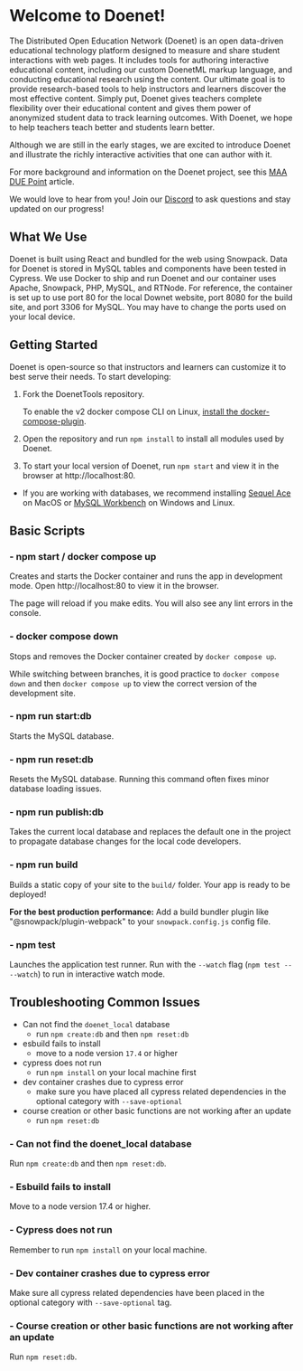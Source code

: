 # Welcome to Doenet!

The Distributed Open Education Network (Doenet) is an open data-driven educational technology platform designed to measure and share student interactions with web pages. It includes tools for authoring interactive educational content, including our custom DoenetML markup language, and conducting educational research using the content. Our ultimate goal is to provide research-based tools to help instructors and learners discover the most effective content. Simply put, Doenet gives teachers complete flexibility over their educational content and gives them power of anonymized student data to track learning outcomes. With Doenet, we hope to help teachers teach better and students learn better.

Although we are still in the early stages, we are excited to introduce Doenet and illustrate the richly interactive activities that one can author with it.

For more background and information on the Doenet project, see this [MAA DUE Point](https://www.mathvalues.org/masterblog/reimagining-online-mathematics) article.

We would love to hear from you! Join our [Discord](https://discord.gg/PUduwtKJ5h) to ask questions and stay updated on our progress!

## What We Use

Doenet is built using React and bundled for the web using Snowpack. Data for Doenet is stored in MySQL tables and components have been tested in Cypress. We use Docker to ship and run Doenet and our container uses Apache, Snowpack, PHP, MySQL, and RTNode. For reference, the container is set up to use port 80 for the local Downet website, port 8080 for the build site, and port 3306 for MySQL. You may have to change the ports used on your local device.

<!-- Need build instructions from Kevin  -->

## Getting Started

Doenet is open-source so that instructors and learners can customize it to best serve their needs. To start developing:

1. Fork the DoenetTools repository.

   To enable the v2 docker compose CLI on Linux, [install the docker-compose-plugin](https://docs.docker.com/compose/install/linux/).

2. Open the repository and run `npm install` to install all modules used by Doenet.

3. To start your local version of Doenet, run `npm start` and view it in the browser at http://localhost:80.

- If you are working with databases, we recommend installing [Sequel Ace](https://sequel-ace.com/) on MacOS or [MySQL Workbench](https://dev.mysql.com/downloads/workbench/) on Windows and Linux.

## Basic Scripts

### - npm start / docker compose up

Creates and starts the Docker container and runs the app in development mode.
Open http://localhost:80 to view it in the browser.

The page will reload if you make edits.
You will also see any lint errors in the console.

### - docker compose down

Stops and removes the Docker container created by `docker compose up`.

While switching between branches, it is good practice to `docker compose down` and then `docker compose up` to view the correct version of the development site.

### - npm run start:db

Starts the MySQL database.

### - npm run reset:db

Resets the MySQL database.
Running this command often fixes minor database loading issues.

### - npm run publish:db

Takes the current local database and replaces the default one in the project to propagate database changes for the local code developers.

### - npm run build

Builds a static copy of your site to the `build/` folder.
Your app is ready to be deployed!

**For the best production performance:** Add a build bundler plugin like "@snowpack/plugin-webpack" to your `snowpack.config.js` config file.

### - npm test

Launches the application test runner.
Run with the `--watch` flag (`npm test -- --watch`) to run in interactive watch mode.

## Troubleshooting Common Issues

- Can not find the `doenet_local` database
  - run `npm create:db` and then `npm reset:db`
- esbuild fails to install
  - move to a node version `17.4` or higher
- cypress does not run
  - run `npm install` on your local machine first
- dev container crashes due to cypress error
  - make sure you have placed all cypress related dependencies in the optional category with `--save-optional`
- course creation or other basic functions are not working after an update
  - run `npm reset:db` 

### - Can not find the doenet_local database

Run `npm create:db` and then `npm reset:db`.

### - Esbuild fails to install

Move to a node version 17.4 or higher.

### - Cypress does not run

Remember to run `npm install` on your local machine.

### - Dev container crashes due to cypress error

Make sure all cypress related dependencies have been placed in the optional category with `--save-optional` tag.

### - Course creation or other basic functions are not working after an update

Run `npm reset:db`.
